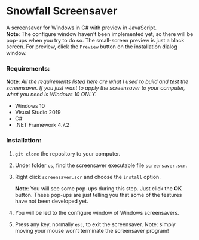 # Snowfall Screensaver
A screensaver for Windows in C# with preview in JavaScript.  
**Note**: The configure window haven't been implemented yet, so there will be pop-ups when you try to do so. The small-screen preview is just a black screen. For preview, click the `Preview` button on the installation dialog window.

### Requirements:

**Note**: *All the requirements listed here are what I used to build and test the screensaver. If you just want to apply the screensaver to your computer, what you need is Windows 10 ONLY.*

* Windows 10
* Visual Studio 2019
* C#
* .NET Framework 4.7.2

### Installation:

1. `git clone` the repository to your computer.

2. Under folder `cs`, find the screensaver executable file `screensaver.scr`.

3. Right click `screensaver.scr` and choose the `install` option.

   **Note**: You will see some pop-ups during this step. Just click the **OK** button. These pop-ups are just telling you that some of the features have not been developed yet.

4. You will be led to the configure window of Windows screensavers.

5. Press any key, normally `esc`, to exit the screensaver. Note: simply moving your mouse won't terminate the screensaver program!

